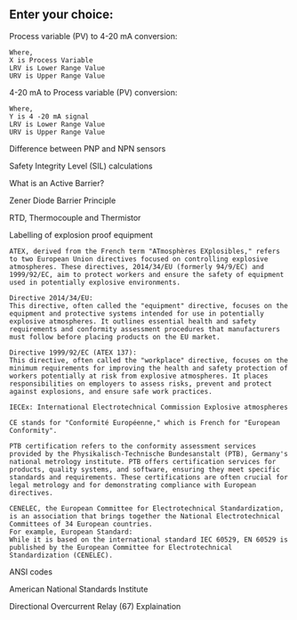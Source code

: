 Enter your choice:
-----------------

Process variable (PV) to 4-20 mA conversion:

    Where,
    X is Process Variable
    LRV is Lower Range Value
    URV is Upper Range Value

4-20 mA to Process variable (PV) conversion:

    Where,
    Y is 4 -20 mA signal
    LRV is Lower Range Value
    URV is Upper Range Value

Difference between PNP and NPN sensors

Safety Integrity Level (SIL) calculations

What is an Active Barrier?

Zener Diode Barrier Principle

RTD, Thermocouple and Thermistor

Labelling of explosion proof equipment

    ATEX, derived from the French term "ATmosphères EXplosibles," refers to two European Union directives focused on controlling explosive atmospheres. These directives, 2014/34/EU (formerly 94/9/EC) and 1999/92/EC, aim to protect workers and ensure the safety of equipment used in potentially explosive environments. 

    Directive 2014/34/EU:
    This directive, often called the "equipment" directive, focuses on the equipment and protective systems intended for use in potentially explosive atmospheres. It outlines essential health and safety requirements and conformity assessment procedures that manufacturers must follow before placing products on the EU market. 

    Directive 1999/92/EC (ATEX 137):
    This directive, often called the "workplace" directive, focuses on the minimum requirements for improving the health and safety protection of workers potentially at risk from explosive atmospheres. It places responsibilities on employers to assess risks, prevent and protect against explosions, and ensure safe work practices. 

    IECEx: International Electrotechnical Commission Explosive atmospheres

    CE stands for "Conformité Européenne," which is French for "European Conformity". 

    PTB certification refers to the conformity assessment services provided by the Physikalisch-Technische Bundesanstalt (PTB), Germany's national metrology institute. PTB offers certification services for products, quality systems, and software, ensuring they meet specific standards and requirements. These certifications are often crucial for legal metrology and for demonstrating compliance with European directives. 

    CENELEC, the European Committee for Electrotechnical Standardization, is an association that brings together the National Electrotechnical Committees of 34 European countries. 
    For example, European Standard:
    While it is based on the international standard IEC 60529, EN 60529 is published by the European Committee for Electrotechnical Standardization (CENELEC). 

ANSI codes

   American National Standards Institute

 Directional Overcurrent Relay (67) Explaination
